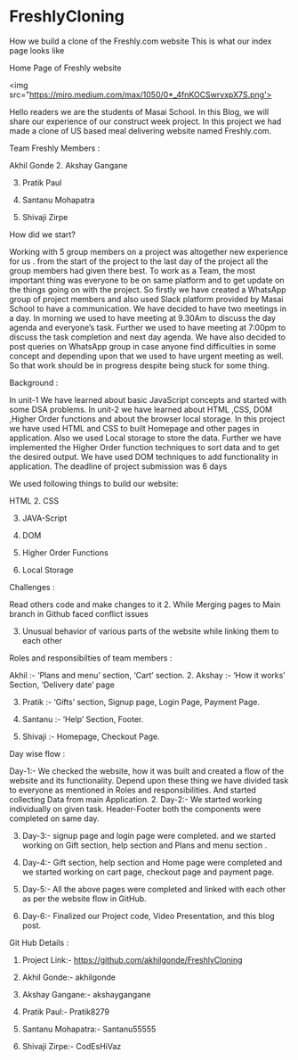 # FreshlyCloning

How we build a clone of the Freshly.com website
This is what our index page looks like


Home Page of Freshly website

<img src="https://miro.medium.com/max/1050/0*_4fnKOCSwrvxpX7S.png'>

Hello readers we are the students of Masai School. In this Blog, we will share our experience of our construct week project. In this project we had made a clone of US based meal delivering website named Freshly.com.

Team Freshly Members :

Akhil Gonde
2. Akshay Gangane

3. Pratik Paul

4. Santanu Mohapatra

5. Shivaji Zirpe

How did we start?

Working with 5 group members on a project was altogether new experience for us . from the start of the project to the last day of the project all the group members had given there best. To work as a Team, the most important thing was everyone to be on same platform and to get update on the things going on with the project. So firstly we have created a WhatsApp group of project members and also used Slack platform provided by Masai School to have a communication. We have decided to have two meetings in a day. In morning we used to have meeting at 9.30Am to discuss the day agenda and everyone’s task. Further we used to have meeting at 7:00pm to discuss the task completion and next day agenda. We have also decided to post queries on WhatsApp group in case anyone find difficulties in some concept and depending upon that we used to have urgent meeting as well. So that work should be in progress despite being stuck for some thing.

Background :

In unit-1 We have learned about basic JavaScript concepts and started with some DSA problems. In unit-2 we have learned about HTML ,CSS, DOM ,Higher Order functions and about the browser local storage. In this project we have used HTML and CSS to built Homepage and other pages in application. Also we used Local storage to store the data. Further we have implemented the Higher Order function techniques to sort data and to get the desired output. We have used DOM techniques to add functionality in application. The deadline of project submission was 6 days

We used following things to build our website:

HTML
2. CSS

3. JAVA-Script

4. DOM

5. Higher Order Functions

6. Local Storage

Challenges :

Read others code and make changes to it
2. While Merging pages to Main branch in Github faced conflict issues

3. Unusual behavior of various parts of the website while linking them to each other

Roles and responsibilties of team members :

Akhil :- ‘Plans and menu’ section, ‘Cart’ section.
2. Akshay :- ‘How it works’ Section, ‘Delivery date’ page

3. Pratik :- ‘Gifts’ section, Signup page, Login Page, Payment Page.

4. Santanu :- ‘Help’ Section, Footer.

5. Shivaji :- Homepage, Checkout Page.

Day wise flow :

Day-1:- We checked the website, how it was built and created a flow of the website and its functionality. Depend upon these thing we have divided task to everyone as mentioned in Roles and responsibilities. And started collecting Data from main Application.
2. Day-2:- We started working individually on given task. Header-Footer both the components were completed on same day.

3. Day-3:- signup page and login page were completed. and we started working on Gift section, help section and Plans and menu section .

4. Day-4:- Gift section, help section and Home page were completed and we started working on cart page, checkout page and payment page.

5. Day-5:- All the above pages were completed and linked with each other as per the website flow in GitHub.

6. Day-6:- Finalized our Project code, Video Presentation, and this blog post.

Git Hub Details :

1. Project Link:- https://github.com/akhilgonde/FreshlyCloning

2. Akhil Gonde:- akhilgonde

3. Akshay Gangane:- akshaygangane

4. Pratik Paul:- Pratik8279

5. Santanu Mohapatra:- Santanu55555

6. Shivaji Zirpe:- CodEsHiVaz



